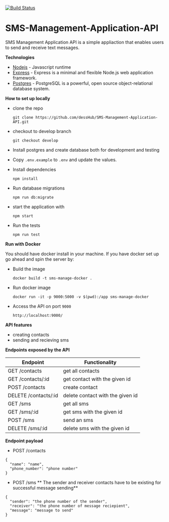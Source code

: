 [![Build Status](https://travis-ci.org/dessHub/SMS-Management-Application-API.svg?branch=develop)](https://travis-ci.org/dessHub/SMS-Management-Application-API)

# SMS-Management-Application-API
SMS Management Application API is a simple appliaction that enables users to send and receive text messages. 


**Technologies**
 - [Nodejs](https://nodejs.org/) - Javascript runtime
 - [Express](https://expressjs.com/) - Express is a minimal and flexible Node.js web application framework.
 - [Postgres](https://www.postgresql.org/) - PostgreSQL is a powerful, open source object-relational database system.

**How to set up locally**
* clone the repo
     
     `git clone https://github.com/dessHub/SMS-Management-Application-API.git`
     
* checkout to develop branch 

     `git checkout develop`
     
* Install postgres and create database  both for development and testing
* Copy `.env.example` to `.env` and update the values.
* Install dependencies

     `npm install`
     
* Run database migrations

     `npm run db:migrate`
     
* start the application with 

     `npm start`
     
* Run the tests

     `npm run test`

**Run with Docker**

You should have docker install in your machine. If you have docker set up go
ahead and spin the server by:

* Build the image
  
    `docker build -t sms-manage-docker .`

* Run docker image

    `docker run -it -p 9000:5000 -v $(pwd):/app sms-manage-docker`

* Access the API on port `9000`

     `http://localhost:9000/`

**API features**
* creating contacts
* sending and recieving sms

**Endpoints exposed by the API**


Endpoint                    |  Functionality
 ------------------------   |   ------------------------ 
GET /contacts               | get all contacts
GET /contacts/:id           | get contact with the given id
POST /contacts              | create contact
DELETE /contacts/:id        | delete contact with the given id
GET /sms                    | get all sms 
GET /sms/:id                | get sms with the given id
POST /sms                   | send an sms
DELETE /sms/:id             | delete sms with the given id


**Endpoint payload**

* POST /contacts
```
{
  "name": "name",
  "phone_number": "phone number"
}
```

* POST /sms
** The sender and receiver contacts have to be existing for successful
message sending**

```
{
  "sender": "the phone number of the sender",
  "receiver": "the phone number of message reciepient",
  "message": "message to send"
}
```

